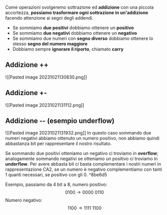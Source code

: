 Come operazioni svolgeremo sottrazione ed **addizione** con una piccola accortezza, **possiamo trasformare ogni sottrazione in un'addizione** facendo attenzione ai segni degli addendi.
- Se sommiamo **due positivi** dobbiamo ottenere un **positivo**
- Se sommiamo **due negativi** dobbiamo ottenere un **negativo**
- Se sommiamo due numeri con **segno diverso** dobbiamo ottenere lo stesso **segno del numero maggiore**
- Dobbiamo sempre **ignorare il riporto**, chiamato **carry**

## Addizione ++
![[Pasted image 20231021130830.png]]
## Addizione +-
![[Pasted image 20231021131112.png]]

## Addizione -- (esempio underflow)
![[Pasted image 20231021131932.png]]
In questo caso sommando due numeri negativi abbiamo ottenuto un numero positivo, non abbiamo quindi abbastanza bit per rappresentare il nostro risultato.

Se sommando due positivi otteniamo un negativo ci troviamo in **overflow**; analogamente sommando negativi se otteniamo un positivo ci troviamo in **underflow**.
Per avere abbasta bit ci basta complementare i nostri numeri in rappresentazione CA2, se un numero è negativo complementiamo con tanti 1 quanti necessari, se positivo con gli 0. ^8be6d5

Esempio, passiamo da 4 bit a 8, numero positivo:
$$0100 \rightarrow 0000\ 0110$$
Numero negativo:
$$1100 \rightarrow 1111 \ 1100$$